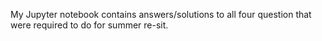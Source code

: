 My Jupyter notebook contains answers/solutions to all four question that were required to do for summer re-sit.
